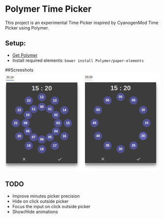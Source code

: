 # Polymer Time Picker
This project is an experimental Time Picker inspired by CyanogenMod Time Picker using Polymer.

## Setup:
 - <a href="https://www.polymer-project.org/docs/start/getting-the-code.html" target="_blank">Get Polymer</a>
 - Install required elements: ```bower install Polymer/paper-elements```
 
 ##Screeshots
 ![Alt Screenshots](/resources/screenshot.png?raw=true "ScreenShots")
 
 ## TODO
 - Improve minutes picker precision
 - Hide on click outside picker
 - Focus the input on click outside picker
 - Show/Hide animations
 
 
